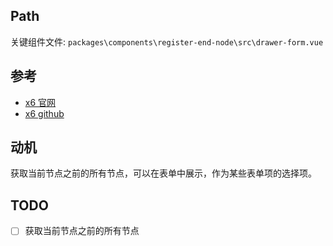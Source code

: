 ## Path

关键组件文件: `packages\components\register-end-node\src\drawer-form.vue`

## 参考

- [x6 官网](https://x6.antv.antgroup.com/)
- [x6 github](https://github.com/antvis/x6)

## 动机

获取当前节点之前的所有节点，可以在表单中展示，作为某些表单项的选择项。

## TODO

- [ ] 获取当前节点之前的所有节点
